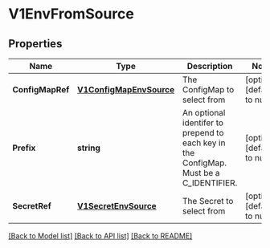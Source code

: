 # V1EnvFromSource

## Properties
Name | Type | Description | Notes
------------ | ------------- | ------------- | -------------
**ConfigMapRef** | [**V1ConfigMapEnvSource**](v1.ConfigMapEnvSource.md) | The ConfigMap to select from | [optional] [default to null]
**Prefix** | **string** | An optional identifer to prepend to each key in the ConfigMap. Must be a C_IDENTIFIER. | [optional] [default to null]
**SecretRef** | [**V1SecretEnvSource**](v1.SecretEnvSource.md) | The Secret to select from | [optional] [default to null]

[[Back to Model list]](../README.md#documentation-for-models) [[Back to API list]](../README.md#documentation-for-api-endpoints) [[Back to README]](../README.md)


